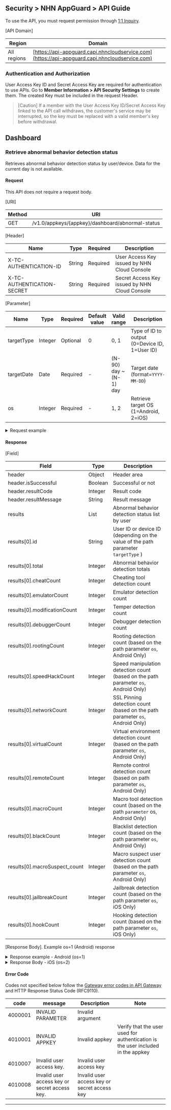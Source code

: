 ## Security > NHN AppGuard > API Guide

To use the API, you must request permission through [1:1 Inquiry](https://www.toast.com/kr/support/inquiry?alias=tab3_08).

[API Domain]

| Region | Domain |
| --- | --- |
| All regions | [https://api-appguard.capi.nhncloudservice.com](https://api-appguard.capi.nhncloudservice.com) |

### Authentication and Authorization

User Access Key ID and Secret Access Key are required for authentication to use APIs. Go to **Member Information > API Security Settings** to create them.
The created Key must be included in the request Header.

> [Caution]
> If a member with the User Access Key ID/Secret Access Key linked to the API call withdraws, the customer's service may be interrupted, so the key must be replaced with a valid member's key before withdrawal.

## Dashboard

### Retrieve abnormal behavior detection status

Retrieves abnormal behavior detection status by user/device.
Data for the current day is not available.

#### Request

This API does not require a request body.

[URI]

| Method | URI |
| --- | --- |
| GET | /v1.0/appkeys/{appkey}/dashboard/abnormal-status |

[Header]

| Name | Type | Required | Description                                 |
| --- | --- | ----- |------------------------------------|
| X-TC-AUTHENTICATION-ID | String | Required | User Access Key issued by NHN Cloud Console |
| X-TC-AUTHENTICATION-SECRET | String | Required | Secret Access Key issued by NHN Cloud Console |

[Parameter]

| Name | Type | Required | Default value | Valid range              | Description                             |
| --- | --- |----------|---------------|--------------------|--------------------------------|
| targetType | Integer | Optional | 0             | 0, 1               | Type of ID to output (0=Device ID, 1=User ID) |
| targetDate | Date | Required | -             | (N-90) day ~ (N-1) day | Target date (format=`YYYY-MM-DD`)    |
| os | Integer | Required | -             | 1, 2               | Retrieve target OS (1=Android, 2=iOS)    |

<details><summary>Request example</summary>

<p>

```
curl -X GET "https://api-appguard.capi.nhncloudservice.com/v1.0/appkeys/{appkey}/dashboard/abnormal-status?targetType=0&targetDate=2024-01-01&os=1" \ 
 -H "Content-Type: application/json" 
 -H "X-TC-AUTHENTICATION-ID: {user_access_jey}" 
 -H "X-TC-AUTHENTICATION-SECRET: {secret_access_key}"
```

</p>
</details>

#### Response

[Field]

| Field | Type | Description                                                         |
| --- | --- |------------------------------------------------------------|
| header | Object | Header area                                                      |
| header.isSuccessful | Boolean | Successful or not                                                      |
| header.resultCode | Integer | Result code                                                      |
| header.resultMessage | String | Result message                                                     |
| results | List | Abnormal behavior detection status list by user                                          |
| results[0].id | String | User ID or device ID (depending on the value of the path parameter `targetType` )        |
| results[0].total | Integer | Abnormal behavior detection totals                                                 |
| results[0].cheatCount | Integer | Cheating tool detection count                                                  |
| results[0].emulatorCount | Integer | Emulator detection count                                                |
| results[0].modificationCount | Integer | Temper detection count                                                   |
| results[0].debuggerCount | Integer | Debugger detection count                                                  |
| results[0].rootingCount | Integer | Rooting detection count (based on the path parameter `os`, Android Only)          |
| results[0].speedHackCount | Integer | Speed manipulation detection count (based on the path parameter `os`, Android Only)      |
| results[0].networkCount | Integer | SSL Pinning detection count (based on the path parameter `os`, Android Only) |
| results[0].virtualCount | Integer | Virtual environment detection count (based on the path parameter `os`, Android Only)       |
| results[0].remoteCount | Integer | Remote control detection count (based on path parameter `os`, Android Only)       |
| results[0].macroCount | Integer | Macro tool detection count (based on the path `parameter` os, Android Only)        |
| results[0].blackCount | Integer | Blacklist detection count (based on the path parameter `os`, Android Only)       |
| results[0].macroSuspect_count | Integer | Macro suspect user detection count (based on the path parameter `os`, Android Only) |
| results[0].jailbreakCount | Integer | Jailbreak detection count (based on the path parameter `os`, iOS Only)             |
| results[0].hookCount | Integer | Hooking detection count (based on the path parameter `os`, iOS Only)             |

[Response Body].
Example os=1 (Android) response

<details><summary>Response example - Android (os=1)</summary>

<p>

```json
{
    "header": {
        "resultCode": 1,
        "resultMessage": "Request success",
        "isSuccessful": true
    },
    "results": [
        { 
            "id": "id123", 
            "total": 12,
            "cheatCount": 1,
            "emulatorCount": 1,
            "modificationCount": 1,
            "debuggerCount": 1,
            "rootingCount": 1,
            "speedHackCount": 1,
            "networkCount": 1,
            "virtualCount": 1,
            "remoteCount": 1,
            "macroCount": 1,
            "blackCount": 1,
            "macroSuspect_count": 1
        }
    ]
}
```

</p>
</details>

<details><summary>Response Body - iOS (os=2)</summary>

<p>

```json
{
    "header": {
        "resultCode": 1,
        "resultMessage": "Request success",
        "isSuccessful": true
    },
    "results": [
        { 
            "id": "device123", 
            "total": 6,
            "cheatCount": 1,
            "emulatorCount": 1,
            "modificationCount": 1,
            "debuggerCount": 1,
            "jailbreakCount": 1,
            "hookCount": 1
        }
    ]
}
```

</p>
</details>


#### Error Code

Codes not specified below follow the [Gateway error codes in API Gateway](https://docs.nhncloud.com/ko/Application%20Service/API%20Gateway/ko/error-code/) and HTTP Response Status Code (RFC9110).

| code | message | Description | Note |
| ---- | ------- | --- | --- |
| 4000001 | INVALID PARAMETER | Invalid argument |  |
| 4010001 | INVALID APPKEY | Invalid appkey | Verify that the user used for authentication is the user included in the appkey |
| 4010007 | Invalid user access key. | Invalid user access key |  |
| 4010008 | Invalid user access key or secret access key. | Invalid user access key or secret access key |  |

---